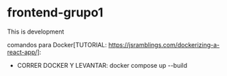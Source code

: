 # frontend-grupo1

This is development

comandos para Docker[TUTORIAL: https://jsramblings.com/dockerizing-a-react-app/]:

- CORRER DOCKER Y LEVANTAR: docker compose up --build
  
